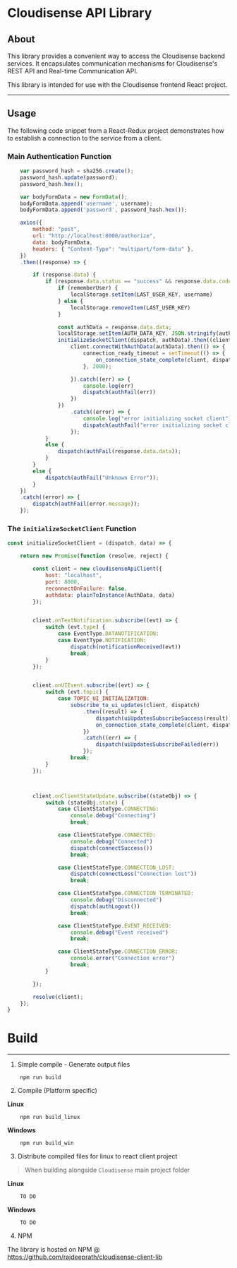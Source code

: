 # Cloudisense API Library

## About
This library provides a convenient way to access the Cloudisense backend services. It encapsulates communication mechanisms for Cloudisense's REST API and Real-time Communication API.

This library is intended for use with the Cloudisense frontend React project.

---

## Usage

The following code snippet from a React-Redux project demonstrates how to establish a connection to the service from a client.

### Main Authentication Function

```javascript
    var password_hash = sha256.create();
    password_hash.update(password);
    password_hash.hex();

    var bodyFormData = new FormData();
    bodyFormData.append('username', username);
    bodyFormData.append('password', password_hash.hex());

    axios({
        method: "post",
        url: "http://localhost:8000/authorize",
        data: bodyFormData,
        headers: { "Content-Type": "multipart/form-data" },
    })
    .then((response) => {

        if (response.data) {
            if (response.data.status == "success" && response.data.code == 200) {
                if (rememberUser) {
                    localStorage.setItem(LAST_USER_KEY, username)
                } else {
                    localStorage.removeItem(LAST_USER_KEY)
                }

                const authData = response.data.data;
                localStorage.setItem(AUTH_DATA_KEY, JSON.stringify(authData))
                initializeSocketClient(dispatch, authData).then((client) => {
                    client.connectWithAuthData(authData).then(() => {
                        connection_ready_timeout = setTimeout(() => {
                            on_connection_state_complete(client, dispatch)
                        }, 2000);

                    }).catch((err) => {
                        console.log(err)
                        dispatch(authFail(err))
                    })
                })
                    .catch((error) => {
                        console.log("error initializing socket client")
                        dispatch(authFail("error initializing socket client"))
                    });
            }
            else {
                dispatch(authFail(response.data.data));
            }
        }
        else {
            dispatch(authFail("Unknown Error"));
        }
    })
    .catch((error) => {
        dispatch(authFail(error.message));
    });
```

### The `initializeSocketClient` Function



```javascript
const initializeSocketClient = (dispatch, data) => {

    return new Promise(function (resolve, reject) {

        const client = new cloudisenseApiClient({
            host: "localhost",
            port: 8000,
            reconnectOnFailure: false,
            authdata: plainToInstance(AuthData, data)
        });


        client.onTextNotification.subscribe((evt) => {
            switch (evt.type) {
                case EventType.DATANOTIFICATION:
                case EventType.NOTIFICATION:
                    dispatch(notificationReceived(evt))
                    break;
            }
        });


        client.onUIEvent.subscribe((evt) => {
            switch (evt.topic) {
                case TOPIC_UI_INITIALIZATION:
                    subscribe_to_ui_updates(client, dispatch)
                        .then((result) => {
                            dispatch(uiUpdatesSubscribeSuccess(result))
                            on_connection_state_complete(client, dispatch, evt.data);
                        })
                        .catch((err) => {
                            dispatch(uiUpdatesSubscribeFailed(err))
                        });
                    break;
            }
        });



        client.onClientStateUpdate.subscribe((stateObj) => {
            switch (stateObj.state) {
                case ClientStateType.CONNECTING:
                    console.debug("Connecting")
                    break;

                case ClientStateType.CONNECTED:
                    console.debug("Connected")
                    dispatch(connectSuccess())
                    break;

                case ClientStateType.CONNECTION_LOST:
                    dispatch(connectLoss("Connection lost"))
                    break;

                case ClientStateType.CONNECTION_TERMINATED:
                    console.debug("Disconnected")
                    dispatch(authLogout())
                    break;

                case ClientStateType.EVENT_RECEIVED:
                    console.debug("Event received")
                    break;

                case ClientStateType.CONNECTION_ERROR:
                    console.error("Connection error")
                    break;
            }

        });

        resolve(client);
    });
}
```


# Build
---

1. Simple compile - Generate output files

```shell
    npm run build
```



2. Compile (Platform specific)

**Linux**


```shell
    npm run build_linux
```


**Windows**

```shell
    npm run build_win
```


3. Distribute compiled files for linux to react client project

> When building alongside `Cloudisense` main project folder

**Linux**


```shell
    TO DO
```

**Windows**


```shell
    TO DO
```
    
4. NPM 

The library is hosted on NPM @ https://github.com/rajdeeprath/cloudisense-client-lib
